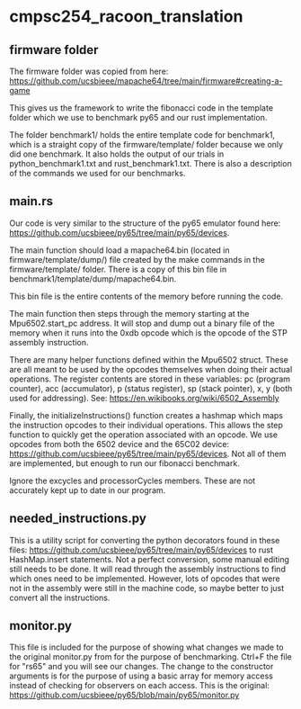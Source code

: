 # cmpsc254_racoon_translation

## firmware folder 
The firmware folder was copied from here: https://github.com/ucsbieee/mapache64/tree/main/firmware#creating-a-game 

This gives us the framework to write the fibonacci code in the template folder which we use to benchmark py65 and our rust implementation.

The folder benchmark1/ holds the entire template code for benchmark1, which is a straight copy of the firmware/template/ folder because we only did one benchmark. It also holds the output of our trials in python_benchmark1.txt and rust_benchmark1.txt. There is also a description of the commands we used for our benchmarks.

## main.rs

Our code is very similar to the structure of the py65 emulator found here: https://github.com/ucsbieee/py65/tree/main/py65/devices. 

The main function should load a mapache64.bin (located in firmware/template/dump/) file created by the make commands in the firmware/template/ folder. There is a copy of this bin file in benchmark1/template/dump/mapache64.bin.

This bin file is the entire contents of the memory before running the code.

The main function then steps through the memory starting at the Mpu6502.start_pc address. It will stop and dump out a binary file of the memory when it runs into the 0xdb opcode which is the opcode of the STP assembly instruction.

There are many helper functions defined within the Mpu6502 struct. These are all meant to be used by the opcodes themselves when doing their actual operations. The register contents are stored in these variables: pc (program counter), acc (accumulator), p (status register), sp (stack pointer), x, y (both used for addressing). See: https://en.wikibooks.org/wiki/6502_Assembly

Finally, the initializeInstructions() function creates a hashmap which maps the instruction opcodes to their individual operations. This allows the step function to quickly get the operation associated with an opcode. We use opcodes from both the 6502 device and the 65C02 device: https://github.com/ucsbieee/py65/tree/main/py65/devices. Not all of them are implemented, but enough to run our fibonacci benchmark.

Ignore the excycles and processorCycles members. These are not accurately kept up to date in our program.

## needed_instructions.py

This is a utility script for converting the python decorators found in these files: https://github.com/ucsbieee/py65/tree/main/py65/devices to rust HashMap.insert statements. Not a perfect conversion, some manual editing still needs to be done. It will read through the assembly instructions to find which ones need to be implemented. However, lots of opcodes that were not in the assembly were still in the machine code, so maybe better to just convert all the instructions.

## monitor.py

This file is included for the purpose of showing what changes we made to the original monitor.py from  for the purpose of benchmarking. Ctrl+F the file for "rs65" and you will see our changes. The change to the constructor arguments is for the purpose of using a basic array for memory access instead of checking for observers on each access. This is the original: https://github.com/ucsbieee/py65/blob/main/py65/monitor.py

